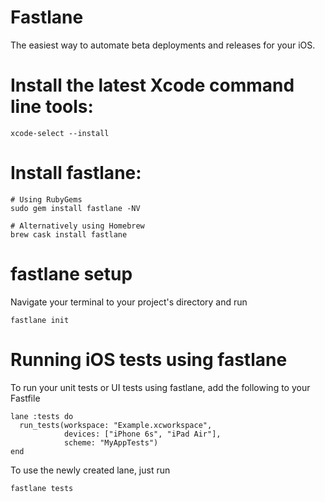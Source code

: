 # Fastlane

The easiest way to automate beta deployments and releases for your iOS.

# Install the latest Xcode command line tools:

```
xcode-select --install
```

# Install fastlane:

```
# Using RubyGems
sudo gem install fastlane -NV

# Alternatively using Homebrew
brew cask install fastlane
```

# fastlane setup

Navigate your terminal to your project's directory and run

```
fastlane init
```

# Running iOS tests using fastlane

To run your unit tests or UI tests using fastlane, add the following to your Fastfile

```
lane :tests do
  run_tests(workspace: "Example.xcworkspace",
            devices: ["iPhone 6s", "iPad Air"],
            scheme: "MyAppTests")
end
```

To use the newly created lane, just run

```
fastlane tests
```

